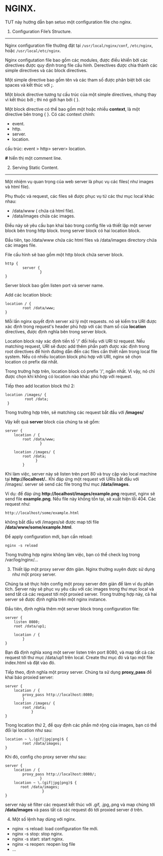 NGINX.
==========================
TUT này hướng dẫn bạn setuo một configuration file cho nginx.

1. Configuration File’s Structure.
-----------------
Nginx configuration file thường đặt tại ```/usr/local/nginx/conf```, ```/etc/nginx```, hoặc
```/usr/local/etc/nginx```.

Nginx configutation file bao gồm các modules, được điều khiển bởi các directives được quy định
trong file cấu hình. Derectives được chia thành các simple directives và các
block directives.

Một simple directive bao gồm tên và các tham số được phân biệt bởi các spaces
và kết thúc với **;**.

Một block directive tương tự cấu trúc của một simple directives, nhưng thay
vì kết thúc bởi ; thì nó giới hạn bởi { }.

Một block directive có thể bao gồm một hoặc nhiều **context**, là một directive
bên trong { }. Có các context chính:
- event.
- http.
- server.
- location.

cấu trúc: event > http> server> location.

**#** hiển thị một comment line.

2. Serving Static Content.
---------------------
Một nhiệm vụ quan trọng của web server là phục vụ các files( như images và html file).

Phụ thuộc và request, các files sẽ được phục vụ từ các thư mục local khác nhau:
- /data/www ( chứa cá html file).
- /data/images chứa các images.

Điều này sẽ yêu cầu bạn khai báo trong config file và thiết lập một server block
bên trong http block. trong server block có hai location block.

Đầu tiên, tạo /data/www chứa các html files và /data/images directory chứa các images file.

File cấu hình sẽ bao gồm một http block chứa server block.
```
http {
        server {
                }
}
```
Server block bao gồm listen port và server name.

Add các location block:
```
location / {
        root /data/www;
}
```
Mỗi lần nginx quyết định server xử lý một requests. nó sẽ kiểm tra URI được xác
định trong request's header phù hợp với các tham số của **location** directives,
được định nghĩa bên trong server block.

Location block này xác định tiền tố '/' đối hiếu với URI từ request. Nếu matching
request, URI sẽ được add thêm phần path được xác định trong root directives để hình
đường dẫn đến các files cần thiết nằm trong local file system. Nếu có nhiều
location block phù hợp với URI, nginx sẽ chọn location có prefix dài nhất.

Trong trường hợp trên, location block có prefix '/', ngắn nhất. Vì vậy, nó chỉ
được chọn khi không có location nào khác phù hợp với request.

 Tiếp theo add location block thứ 2:

```
location /images/ {
         root /data;
 }
```
Trong trường hợp trên, sẽ matching các request bắt đầu với **/images/**

Vậy kết quả **server** block của chúng ta sẽ gồm:
```
server {
    location / {
        root /data/www;
                }

    location /images/ {
        root /data;
              }
        }
```
Khi làm việc, server này sẽ listen trên port 80 và truy cập vào local machine tại
**http://localhost/.**. Khi đáp ứng một request với URIs bắt đầu với /images/. server
sẽ send các file trong thư mục **/data/images**.

Ví dụ: để đáp ứng **http://localhost/images/example.png** request, nginx sẽ send
file **example.png**. Nếu file này không tồn tại, sẽ xuất hiện lỗi 404. Các request như:
```
http://localhost/some/example.html
```
không bắt đầu với /images/sẽ được map tới file **/data/www/some/example.html**.

Để apply configuration mới, bạn cần reload:
```
nginx -s reload
```
Trong trường hợp nginx không làm việc, bạn có thể check log trong /var/log/nginx/...

3. Thiết lập một proxy server đơn giản.
Nginx thường xuyên được sử dụng như một proxy server.

Chúng ta sẽ thực hiện config một proxy server đơn giản để làm ví dụ phân tích.
Server này sẽ phục vụ yêu cầu với các images trong thư mục local và send tất cả
các request tới một proxied server. Trong trường hợp này, cả hai server sẽ được định
nghĩa trên một nginx instance.

Đầu tiên, định nghĩa thêm một server block  trong configuration file:
```
server {
    listen 8080;
    root /data/up1;

    location / {
        }
}
```
Bạn đã định nghĩa xong một server listen trên port 8080, và map tất cả các request
tới thư mục /data/up1 trên local. Create thư mục đó và tạo một file index.html và
đặt vào đó.

Tiếp theo, định nghĩa một proxy server. Chúng ta sử dụng **proxy_pass** để khai
báo proxied server:
```
server {
    location / {
        proxy_pass http://localhost:8080;
        }
    location /images/ {
        root /data;
            }
}
```
Trong location thứ 2, để quy định các phần mở rộng của images, bạn có thể đổi lại
location như sau:
```
location ~ \.(gif|jpg|png)$ {
        root /data/images;
}
```
Khi đó, config cho proxy server như sau:
```
server {
    location / {
        proxy_pass http://localhost:8080/;
                }
    location ~ \.(gif|jpg|png)$ {
       root /data/images;
                 }
}
```
server này sẽ filter các request kết thúc với .gif, .jpg,.png và map chúng tới
**/data/images** và pass tất cả các request đó tới proxied server ở trên.

4. Một số lệnh hay dùng với nginx.
- nginx -s reload: load configuration file mới.
- nginx -s stop: stop nginx.
- nginx -s start: start nginx.
- nginx -s reopen: reopen log file
- ...
